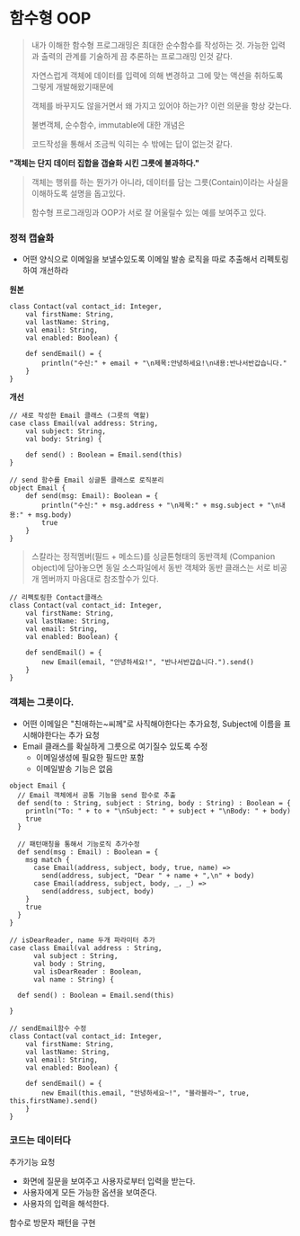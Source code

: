 # **함수형 OOP**

> 내가 이해한 함수형 프로그래밍은 최대한 순수함수를 작성하는 것. 가능한 입력과 출력의 관계를 기술하게 끔 추론하는 프로그래밍 인것 같다.
>
> 자연스럽게 객체에 데이터를 입력에 의해 변경하고 그에 맞는 액션을 취하도록 그렇게 개발해왔기때문에  
>
> 객체를 바꾸지도 않을거면서 왜 가지고 있어야 하는가? 이런 의문을 항상 갖는다.
>
> 불변객체, 순수함수, immutable에 대한 개념은 
>
> 코드작성을 통해서 조금씩 익히는 수 밖에는 답이 없는것 같다.



**"객체는 단지 데이터 집합을 갭슐화 시킨 그릇에 불과하다."**

> 객체는 행위를 하는 뭔가가 아니라, 데이터를 담는 그릇\(Contain\)이라는 사실을 이해하도록 설명을 돕고있다.
>
> 함수형 프로그래밍과 OOP가 서로 잘 어울릴수 있는 예를 보여주고 있다.

### **정적 캡슐화**

* 어떤 양식으로 이메일을 보낼수있도록 이메일 발송 로직을 따로 추출해서 리펙토링하여 개선하라

**원본**

```
class Contact(val contact_id: Integer,
    val firstName: String,
    val lastName: String,
    val email: String,
    val enabled: Boolean) {

    def sendEmail() = {
        println("수신:" + email + "\n제목:안녕하세요!\n내용:반나서반갑습니다."
    }    
}
```

**개선**

```
// 새로 작성한 Email 클래스 (그릇의 역할)
case class Email(val address: String, 
    val subject: String, 
    val body: String) {

    def send() : Boolean = Email.send(this)
}

// send 함수를 Email 싱글톤 클래스로 로직분리 
object Email {
    def send(msg: Email): Boolean = {
        println("수신:" + msg.address + "\n제목:" + msg.subject + "\n내용:" + msg.body) 
        true
    }
}
```

> 스칼라는 정적멤버\(필드 + 메소드\)를 싱글톤형태의 동반객체 \(Companion object\)에 담아놓으면 동일 소스파일에서 동반 객체와 동반 클래스는 서로 비공개 멤버까지 마음대로 참조할수가 있다.

```
// 리펙토링한 Contact클래스 
class Contact(val contact_id: Integer,
    val firstName: String,
    val lastName: String,
    val email: String,
    val enabled: Boolean) {

    def sendEmail() = {
        new Email(email, "안녕하세요!", "반나서반갑습니다.").send()
    }    
}
```

### 객체는 그릇이다.

* 어떤 이메일은 "친애하는~씨께"로 사직해야한다는 추가요청, Subject에 이름을 표시해야한다는 추가 요청
* Email 클래스를 확실하게 그릇으로 여기질수 있도록 수정
  * 이메일생성에 필요한 필드만 포함
  * 이메일발송 기능은 없음

```
object Email {
  // Email 객체에서 공통 기능을 send 함수로 추출
  def send(to : String, subject : String, body : String) : Boolean = {
    println("To: " + to + "\nSubject: " + subject + "\nBody: " + body)
    true
  }

  // 패턴매칭을 통해서 기능로직 추가수정 
  def send(msg : Email) : Boolean = {
    msg match {
      case Email(address, subject, body, true, name) => 
        send(address, subject, "Dear " + name + ",\n" + body)
      case Email(address, subject, body, _, _) => 
        send(address, subject, body)
    }
    true
  }
}

// isDearReader, name 두개 파라미터 추가
case class Email(val address : String,
      val subject : String,
      val body : String,
      val isDearReader : Boolean,
      val name : String) {

  def send() : Boolean = Email.send(this)

}
```

```
// sendEmail함수 수정  
class Contact(val contact_id: Integer,
    val firstName: String,
    val lastName: String,
    val email: String,
    val enabled: Boolean) {

    def sendEmail() = {
        new Email(this.email, "안녕하세요~!", "블라블라~", true, this.firstName).send()
    }    
}
```

### 코드는 데이터다

추가기능 요청

* 화면에 질문을 보여주고 사용자로부터 입력을 받는다.
* 사용자에게 모든 가능한 옵션을 보여준다.
* 사용자의 입력을 해석한다.



함수로 방문자 패턴을 구현 















